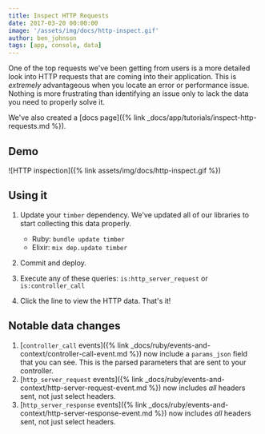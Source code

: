 ```yaml
---
title: Inspect HTTP Requests
date: 2017-03-20 00:00:00
image: '/assets/img/docs/http-inspect.gif'
author: ben_johnson
tags: [app, console, data]
---
```


One of the top requests we've been getting from users is a more detailed look into HTTP
requests that are coming into their application. This is _extremely_ advantageous when
you locate an error or performance issue. Nothing is more frustrating than identifying
an issue only to lack the data you need to properly solve it.

We've also created a [docs page]({% link _docs/app/tutorials/inspect-http-requests.md %}).

## Demo

![HTTP inspection]({% link assets/img/docs/http-inspect.gif %})


## Using it

1. Update your `timber` dependency. We've updated all of our libraries to start collecting this
   data properly.

    * Ruby: `bundle update timber`
    * Elixir: `mix dep.update timber`

2. Commit and deploy.
3. Execute any of these queries: `is:http_server_request` or `is:controller_call`
4. Click the line to view the HTTP data. That's it!

## Notable data changes

1. [`controller_call` events]({% link _docs/ruby/events-and-context/controller-call-event.md %})
   now include a `params_json` field that you can see. This is the parsed parameters that are
   sent to your controller.
2. [`http_server_request` events]({% link _docs/ruby/events-and-context/http-server-request-event.md %})
   now includes _all_ headers sent, not just select headers.
2. [`http_server_response` events]({% link _docs/ruby/events-and-context/http-server-response-event.md %})
   now includes _all_ headers sent, not just select headers.